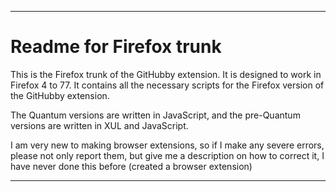 
***

# Readme for Firefox trunk

This is the Firefox trunk of the GitHubby extension. It is designed to work in Firefox 4 to 77. It contains all the necessary scripts for the Firefox version of the GitHubby extension.

The Quantum versions are written in JavaScript, and the pre-Quantum versions are written in XUL and JavaScript.

I am very new to making browser extensions, so if I make any severe errors, please not only report them, but give me a description on how to correct it, I have never done this before (created a browser extension)

***
